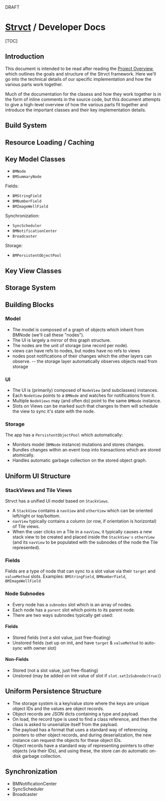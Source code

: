 <draft>DRAFT</draft>

# <a href="../index.html">Strvct</a> / Developer Docs

[TOC]

## Introduction

This document is intended to be read after reading the [Project Overview](ProjectOverview.md), which outlines the goals and structure of the Strvct framework. Here we'll go into the technical details of our specific implementation and how the various parts work together.

Much of the documentation for the clasess and how they work together is in the form of inline comments in the source code, but this document attempts to give a high-level overview of how the various parts fit together and introduce the important classes and their key implementation details.

<!--
Applications are typically composed of **UI**, **Model**, and **Storage** layers. Much of the code and potential bugs that make up the custom code in complex real world applications is the "glue" code that synchronizes these layers.

The basic idea of Strvct is to put enough meta-information in the model layer (through meta properties and the use of property annotations) to allow for the UI and Storage layers (and the synchronization between the layers) to be handled automatically. So you write the model and the rest is handled for you (though you can add custom views if needed). This involves choosing uniform but flexible building blocks for each of the layers.
-->

## Build System

## Resource Loading / Caching

## Key Model Classes

- `BMNode`
- `BMSummaryNode`

Fields:

- `BMStringField`
- `BMNumberField`
- `BMImageWellField`

Synchronization:

- `SyncScheduler`
- `BMNotificationCenter`
- `Broadcaster`

Storage:

- `BMPersistentObjectPool`

## Key View Classes

## Storage System

## Building Blocks

### Model

- The model is composed of a graph of objects which inherit from BMNode (we'll call these "nodes").
- The UI is largely a mirror of this graph structure.
- The nodes are the unit of storage (one record per node).
- views can have refs to nodes, but nodes have no refs to views
- nodes post notifications of their changes which the other layers can observe.
  -- the storage layer automatically observes objects read from storage

### UI

- The UI is (primarily) composed of `NodeView` (and subclasses) instances.
- Each `NodeView` points to a `BMNode` and watches for notifications from it.
- Multiple `NodeViews` may (and often do) point to the same `BMNode` instance.
- Slots on Views can be marked such that changes to them will schedule the view to sync it's state with the node.

### Storage

The app has a `PersistentObjectPool` which automatically:

- Monitors model (`BMNode` instance) mutations and stores changes.
- Bundles changes within an event loop into transactions which are stored atomically.
- Handles automatic garbage collection on the stored object graph.

## Uniform UI Structure

### StackViews and Tile Views

Strvct has a unified UI model based on `StackViews`.

- A `StackView` contains a `navView` and `otherView` which can be oriented left/right or top/bottom.
- `navView` typically contains a column (or row, if orientation is horizontal) of Tile views.
- When the user clicks on a Tile in a `navView`, it typically causes a new stack view to be created and placed inside the `StackView's` `otherView` (and its `navView` to be populated with the subnodes of the node the Tile represented).

### Fields

Fields are a type of node that can sync to a slot value via their `target` and `valueMethod` slots.
Examples: `BMStringField`, `BMNumberField`, `BMImageWellField`

### Node Subnodes

- Every node has a `subnodes` slot which is an array of nodes.
- Each node has a `parent` slot which points to its parent node.
- There are two ways subnodes typically get used:

#### Fields

- Stored fields (not a slot value, just free-floating)
- Unstored fields (set up on init, and have `target` & `valueMethod` to auto-sync with owner slot)

#### Non-Fields

- Stored (not a slot value, just free-floating)
- Unstored (may be added on init value of slot if `slot.setIsSubnode(true)`)

## Uniform Persistence Structure

- The storage system is a key/value store where the keys are unique object IDs and the values are object records.
- Object records are JSON dicts containing a type and payload.
- On load, the record type is used to find a class reference, and then the class is asked to unserialize itself from the payload.
- The payload has a format that uses a standard way of referencing pointers to other object records, and during deserialization, the new instance can request the objects for these object IDs.
- Object records have a standard way of representing pointers to other objects (via their IDs), and using these, the store can do automatic on-disk garbage collection.

## Synchronization

- BMNotificationCenter
- SyncScheduler
- Broadcaster

<!--
## Component Frameworks

This project required the development of several custom frameworks:

- Meta object framework (slots)
- Extensive OO extensions to common classes
- Desktop-like web OO UI framework
- Architecture and protocol for model-to-view naked object UI, standard field components
- Miller column-inspired stacking UI framework
- Notifications system
- Auto-syncing system/protocol between model and views
- Integrated theming system
- Client-side object persistence / object pool framework
- Gesture recognition framework
- Package builder & boot and client-side caching system
- Auto resource management, loading, and caching system
- Common protocol for resources (fonts, sounds, images, icons, JSON data files)
- Transparent mutation observers for common classes

-->
